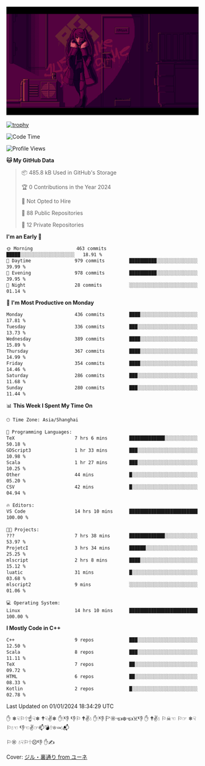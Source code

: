 ![](imgs/main.png)

[![trophy](https://github-profile-trophy.vercel.app/?username=NeilKleistGao&theme=dracula)](https://github.com/ryo-ma/github-profile-trophy)

<!--START_SECTION:waka-->
![Code Time](http://img.shields.io/badge/Code%20Time-496%20hrs%2023%20mins-blue)

![Profile Views](http://img.shields.io/badge/Profile%20Views-0-blue)

**🐱 My GitHub Data** 

> 📦 485.8 kB Used in GitHub's Storage 
 > 
> 🏆 0 Contributions in the Year 2024
 > 
> 🚫 Not Opted to Hire
 > 
> 📜 88 Public Repositories 
 > 
> 🔑 12 Private Repositories 
 > 
**I'm an Early 🐤** 

```text
🌞 Morning                463 commits         █████░░░░░░░░░░░░░░░░░░░░   18.91 % 
🌆 Daytime                979 commits         ██████████░░░░░░░░░░░░░░░   39.99 % 
🌃 Evening                978 commits         ██████████░░░░░░░░░░░░░░░   39.95 % 
🌙 Night                  28 commits          ░░░░░░░░░░░░░░░░░░░░░░░░░   01.14 % 
```
📅 **I'm Most Productive on Monday** 

```text
Monday                   436 commits         ████░░░░░░░░░░░░░░░░░░░░░   17.81 % 
Tuesday                  336 commits         ███░░░░░░░░░░░░░░░░░░░░░░   13.73 % 
Wednesday                389 commits         ████░░░░░░░░░░░░░░░░░░░░░   15.89 % 
Thursday                 367 commits         ████░░░░░░░░░░░░░░░░░░░░░   14.99 % 
Friday                   354 commits         ████░░░░░░░░░░░░░░░░░░░░░   14.46 % 
Saturday                 286 commits         ███░░░░░░░░░░░░░░░░░░░░░░   11.68 % 
Sunday                   280 commits         ███░░░░░░░░░░░░░░░░░░░░░░   11.44 % 
```


📊 **This Week I Spent My Time On** 

```text
🕑︎ Time Zone: Asia/Shanghai

💬 Programming Languages: 
TeX                      7 hrs 6 mins        █████████████░░░░░░░░░░░░   50.18 % 
GDScript3                1 hr 33 mins        ███░░░░░░░░░░░░░░░░░░░░░░   10.98 % 
Scala                    1 hr 27 mins        ███░░░░░░░░░░░░░░░░░░░░░░   10.25 % 
Other                    44 mins             █░░░░░░░░░░░░░░░░░░░░░░░░   05.20 % 
CSV                      42 mins             █░░░░░░░░░░░░░░░░░░░░░░░░   04.94 % 

🔥 Editors: 
VS Code                  14 hrs 10 mins      █████████████████████████   100.00 % 

🐱‍💻 Projects: 
???                      7 hrs 38 mins       █████████████░░░░░░░░░░░░   53.97 % 
ProjetcI                 3 hrs 34 mins       ██████░░░░░░░░░░░░░░░░░░░   25.25 % 
mlscript                 2 hrs 8 mins        ████░░░░░░░░░░░░░░░░░░░░░   15.12 % 
luatic                   31 mins             █░░░░░░░░░░░░░░░░░░░░░░░░   03.68 % 
mlscript2                9 mins              ░░░░░░░░░░░░░░░░░░░░░░░░░   01.06 % 

💻 Operating System: 
Linux                    14 hrs 10 mins      █████████████████████████   100.00 % 
```

**I Mostly Code in C++** 

```text
C++                      9 repos             ███░░░░░░░░░░░░░░░░░░░░░░   12.50 % 
Scala                    8 repos             ███░░░░░░░░░░░░░░░░░░░░░░   11.11 % 
TeX                      7 repos             ██░░░░░░░░░░░░░░░░░░░░░░░   09.72 % 
HTML                     6 repos             ██░░░░░░░░░░░░░░░░░░░░░░░   08.33 % 
Kotlin                   2 repos             █░░░░░░░░░░░░░░░░░░░░░░░░   02.78 % 
```




 Last Updated on 01/01/2024 18:34:29 UTC
<!--END_SECTION:waka-->

✋ ❄☟⚐🕆☝☟❄ 🕈☟✌❄ ✋🕯👎 👎⚐ 🕈✌💧 ✋🕯👎 🏱☼☜❄☜☠👎 ✋ 🕈✌💧 ⚐☠☜ ⚐☞ ❄☟⚐💧☜ 👎☜✌☞📫💣🕆❄☜💧📬

⚐☼ 💧☟⚐🕆☹👎 ✋✍

Cover: [ジル・裏通り from ユーネ](https://www.pixiv.net/artworks/62127066)
